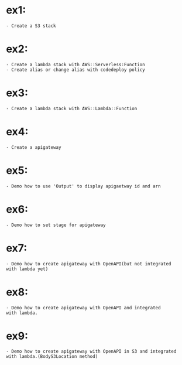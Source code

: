 # ex1:
    - Create a S3 stack
# ex2:
    - Create a lambda stack with AWS::Serverless:Function
    - Create alias or change alias with codedeploy policy
# ex3:
    - Create a lambda stack with AWS::Lambda::Function
# ex4:
    - Create a apigateway
# ex5:
    - Demo how to use 'Output' to display apigaetway id and arn
# ex6:
	- Demo how to set stage for apigateway
# ex7:
	- Demo how to create apigateway with OpenAPI(but not integrated
	with lambda yet)
# ex8:
	- Demo how to create apigateway with OpenAPI and integrated
	with lambda.
# ex9:
	- Demo how to create apigateway with OpenAPI in S3 and integrated
	with lambda.(BodyS3Location method)
